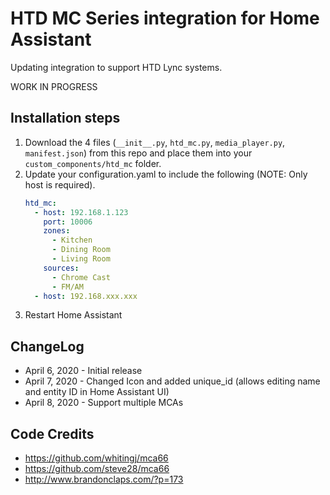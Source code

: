 # HTD MC Series integration for Home Assistant

Updating integration to support HTD Lync systems.

WORK IN PROGRESS

## Installation steps

1. Download the 4 files (`__init__.py`, `htd_mc.py`, `media_player.py`, `manifest.json`) from this repo and place them into your `custom_components/htd_mc` folder.
2. Update your configuration.yaml to include the following (NOTE: Only host is required).
   ```yaml
   htd_mc:
     - host: 192.168.1.123
       port: 10006
       zones:
         - Kitchen
         - Dining Room
         - Living Room
       sources:
         - Chrome Cast
         - FM/AM
     - host: 192.168.xxx.xxx
   ```
3. Restart Home Assistant

## ChangeLog

- April 6, 2020 - Initial release
- April 7, 2020 - Changed Icon and added unique_id (allows editing name and entity ID in Home Assistant UI)
- April 8, 2020 - Support multiple MCAs

## Code Credits

- https://github.com/whitingj/mca66
- https://github.com/steve28/mca66
- http://www.brandonclaps.com/?p=173
